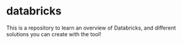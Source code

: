 # databricks
This is a repository to learn an overview of Databricks, and different solutions you can create with the tool!
